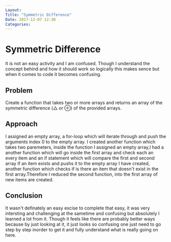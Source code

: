 ```yaml
---
Layout:
Title: "Symmetric Difference"
Date: 2017-12-07 12:30
Categories:
--- 
```


# Symmetric Difference

It is not an easy activity and I am confused. Though I understand the concept behind and how it should work so logically this makes sence but when it comes to code it becomes confusing.

## Problem

Create a function that takes two or more arrays and returns an array of the symmetric difference (△ or ⊕) of the provided arrays.

## Approach

I assigned an empty array, a for-loop which will iterate through and push the arguments index 0 to the empty array. 
I created another function which takes two paremeters, inside the function I assigned an empty array,I had a another function which will go inside the first array and check each an every item and an if statement which will compare the first and second array if an item exists and pushs it to the empty array I have created,
another function which checks if is there an item that doesn't exist in the first array.Therefore I reduced the second function, into the first array of new items are created.

## Conclusion

It wasn't definately an easy excise to complete that easy, it was very intersting and challenging at the sametime and confusing but absolutely I learned a lot from it. Though it feels like there are probably better ways because by just looking at it, it just looks so confusing one just need to go step by step inorder to get it and fully understand what is really going on here.

